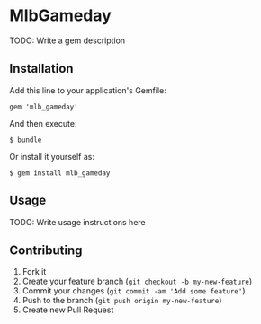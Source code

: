 # MlbGameday

TODO: Write a gem description

## Installation

Add this line to your application's Gemfile:

    gem 'mlb_gameday'

And then execute:

    $ bundle

Or install it yourself as:

    $ gem install mlb_gameday

## Usage

TODO: Write usage instructions here

## Contributing

1. Fork it
2. Create your feature branch (`git checkout -b my-new-feature`)
3. Commit your changes (`git commit -am 'Add some feature'`)
4. Push to the branch (`git push origin my-new-feature`)
5. Create new Pull Request
